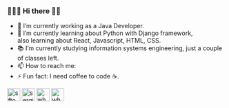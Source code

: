 ### 👨🏻‍💻 Hi there 🤙🏼

- 🔭 I’m currently working as a Java Developer.
- 🌱 I’m currently learning about Python with Django framework,  
also learning about React, Javascript, HTML, CSS.
- 📚 I’m currently studying information systems engineering, just a couple of classes left.
- 📫 How to reach me: 
- ⚡ Fun fact: I need coffee to code ☕. 

<a href="www.linkedin.com/in/marcos-arce" target="blank"><img align="center" src="https://cdn.jsdelivr.net/npm/simple-icons@3.0.1/icons/linkedin.svg" alt="sftom" height="30" width="30" /></a>
<a href="https://instagram.com/sergio.mendonca.pro" target="blank"><img align="center" src="https://cdn.jsdelivr.net/npm/simple-icons@3.0.1/icons/instagram.svg" alt="sergio.mendonca.pro" height="30" width="30" /></a>
<a href="https://api.whatsapp.com/send?phone=5493547634499&text=Hola!" target="blank"><img align="center" src="https://cdn.jsdelivr.net/npm/simple-icons@3.0.1/icons/whatsapp.svg" alt="whatsapp" height="30" width="30" /></a>
<a href="mailto:marcosarce04@gmail.com" target="blank"><img align="center" src="https://cdn.jsdelivr.net/npm/simple-icons@3.0.1/icons/gmail.svg" alt="whatsapp" height="30" width="30" /></a>

